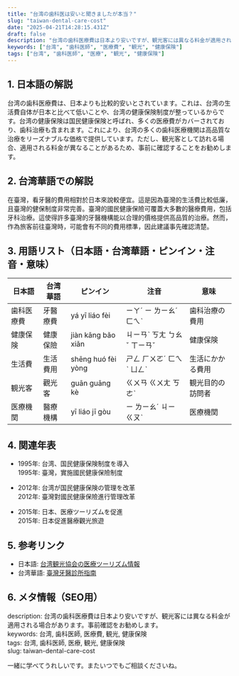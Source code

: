 ```yaml
---
title: "台湾の歯科医は安いと聞きましたが本当？"
slug: "taiwan-dental-care-cost"
date: "2025-04-21T14:28:15.431Z"
draft: false
description: "台湾の歯科医療費は日本より安いですが、観光客には異なる料金が適用される場合があります。事前確認をお勧めします。"
keywords: ["台湾", "歯科医師", "医療費", "観光", "健康保険"]
tags: ["台湾", "歯科医師", "医療", "観光", "健康保険"]
---
```


## 1. 日本語の解説  
台湾の歯科医療費は、日本よりも比較的安いとされています。これは、台湾の生活費自体が日本と比べて低いことや、台湾の健康保険制度が整っているからです。台湾の健康保険は国民健康保険と呼ばれ、多くの医療費がカバーされており、歯科治療も含まれます。これにより、台湾の多くの歯科医療機関は高品質な治療をリーズナブルな価格で提供しています。ただし、観光客として訪れる場合、適用される料金が異なることがあるため、事前に確認することをお勧めします。

## 2. 台湾華語での解説  
在臺灣，看牙醫的費用相對於日本來說較便宜。這是因為臺灣的生活費比較低廉，且臺灣的健保制度非常完善。臺灣的國民健康保險可覆蓋大多數的醫療費用，包括牙科治療。這使得許多臺灣的牙醫機構能以合理的價格提供高品質的治療。然而，作為旅客前往臺灣時，可能會有不同的費用標準，因此建議事先確認清楚。

## 3. 用語リスト（日本語・台湾華語・ピンイン・注音・意味）

| 日本語       | 台湾華語          | ピンイン         | 注音      | 意味                 |
|---------------|-------------------|------------------|-----------|----------------------|
| 歯科医療費   | 牙醫療費          | yá yī liáo fèi   | ㄧㄚˊ ㄧ ㄌㄧㄠˊ ㄈㄟˋ | 歯科治療の費用     |
| 健康保険     | 健康保險          | jiàn kāng bǎo xiǎn | ㄐㄧㄢˋ ㄎㄤ ㄅㄠˇ ㄒㄧㄢˇ | 健康保険         |
| 生活費       | 生活費用          | shēng huó fèi yòng | ㄕㄥ ㄏㄨㄛˊ ㄈㄟˋ ㄩㄥˋ | 生活にかかる費用 |
| 観光客       | 觀光客            | guān guāng kè    | ㄍㄨㄢ ㄍㄨㄤ ㄎㄜˋ   | 観光目的の訪問者 |
| 医療機関     | 醫療機構          | yī liáo jī gòu   | ㄧ ㄌㄧㄠˊ ㄐㄧ ㄍㄡˋ   | 医療機関         |

## 4. 関連年表

- 1995年: 台湾、国民健康保険制度を導入  
  1995年: 臺灣，實施國民健康保險制度

- 2012年: 台湾が国民健康保険の管理を改革  
  2012年: 臺灣對國民健康保險進行管理改革

- 2015年: 日本、医療ツーリズムを促進  
  2015年: 日本促進醫療觀光旅遊

## 5. 参考リンク

- 日本語: [台湾観光協会の医療ツーリズム情報](https://www.taiwan.net.tw/m1.aspx?sNo=0012130)  
- 台湾華語: [臺灣牙醫診所指南](https://www.dental.org.tw/)

## 6. メタ情報（SEO用）

description: 台湾の歯科医療費は日本より安いですが、観光客には異なる料金が適用される場合があります。事前確認をお勧めします。  
keywords: 台湾, 歯科医師, 医療費, 観光, 健康保険  
tags: 台湾, 歯科医師, 医療, 観光, 健康保険  
slug: taiwan-dental-care-cost

一緒に学べてうれしいです。またいつでもご相談くださいね。